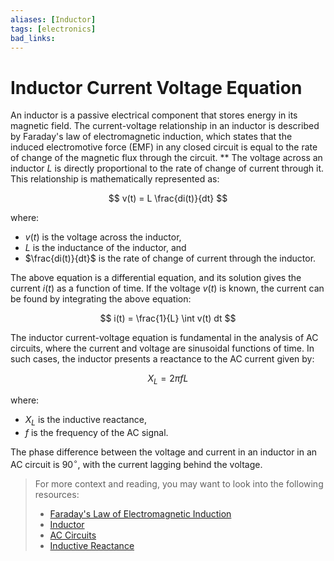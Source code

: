 ```yaml
---
aliases: [Inductor]
tags: [electronics]
bad_links:
---
```

# Inductor Current Voltage Equation

An inductor is a passive electrical component that stores energy in its magnetic field. The current-voltage relationship in an inductor is described by Faraday's law of electromagnetic induction, which states that the induced electromotive force (EMF) in any closed circuit is equal to the rate of change of the magnetic flux through the circuit.
**
The voltage across an inductor $L$ is directly proportional to the rate of change of current through it. This relationship is mathematically represented as:

$$
v(t) = L \frac{di(t)}{dt}
$$

where:
- $v(t)$ is the voltage across the inductor,
- $L$ is the inductance of the inductor, and
- $\frac{di(t)}{dt}$ is the rate of change of current through the inductor.

The above equation is a differential equation, and its solution gives the current $i(t)$ as a function of time. If the voltage $v(t)$ is known, the current can be found by integrating the above equation:

$$
i(t) = \frac{1}{L} \int v(t) dt
$$

The inductor current-voltage equation is fundamental in the analysis of AC circuits, where the current and voltage are sinusoidal functions of time. In such cases, the inductor presents a reactance to the AC current given by:

$$
X_L = 2\pi fL
$$

where:
- $X_L$ is the inductive reactance,
- $f$ is the frequency of the AC signal.

The phase difference between the voltage and current in an inductor in an AC circuit is $90^\circ$, with the current lagging behind the voltage.

> For more context and reading, you may want to look into the following resources:
> - [Faraday's Law of Electromagnetic Induction](https://www.google.com/search?q=Faraday%27s+Law+of+Electromagnetic+Induction)
> - [Inductor](https://www.google.com/search?q=Inductor)
> - [AC Circuits](https://www.google.com/search?q=AC+Circuits)
> - [Inductive Reactance](https://www.google.com/search?q=Inductive+Reactance)